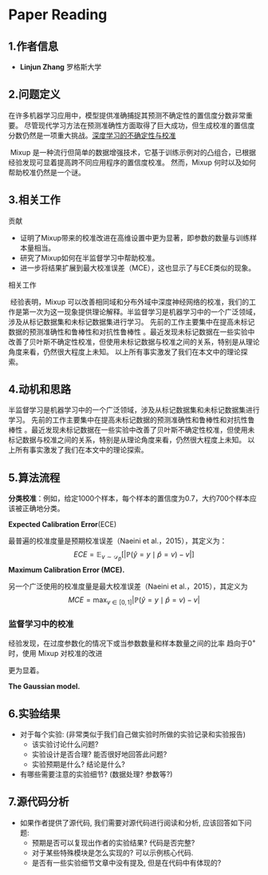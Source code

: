 # Paper Reading

## 1.作者信息

- **Linjun Zhang** 罗格斯大学

## 2.问题定义

​		在许多机器学习应用中，模型提供准确捕捉其预测不确定性的置信度分数非常重要。 尽管现代学习方法在预测准确性方面取得了巨大成功，但生成校准的置信度分数仍然是一项重大挑战。[深度学习的不确定性与校准](https://blog.csdn.net/xys430381_1/article/details/119531335)

​		Mixup 是一种流行但简单的数据增强技术，它基于训练示例对的凸组合，已根据经验发现可显着提高跨不同应用程序的置信度校准。 然而，Mixup 何时以及如何帮助校准仍然是一个谜。

## 3.相关工作

贡献

- 证明了Mixup带来的校准改进在高维设置中更为显著，即参数的数量与训练样本量相当。
- 研究了Mixup如何在半监督学习中帮助校准。
- 进一步将结果扩展到最大校准误差（MCE），这也显示了与ECE类似的现象。

相关工作

​		经验表明，Mixup 可以改善相同域和分布外域中深度神经网络的校准，我们的工作是第一次为这一现象提供理论解释。半监督学习是机器学习中的一个广泛领域，涉及从标记数据集和未标记数据集进行学习。 先前的工作主要集中在提高未标记数据的预测准确性和鲁棒性和对抗性鲁棒性 。最近发现未标记数据在一些实验中改善了贝叶斯不确定性校准，但使用未标记数据与校准之间的关系，特别是从理论角度来看，仍然很大程度上未知。 以上所有事实激发了我们在本文中的理论探索。

## 4.动机和思路

​		半监督学习是机器学习中的一个广泛领域，涉及从标记数据集和未标记数据集进行学习。 先前的工作主要集中在提高未标记数据的预测准确性和鲁棒性和对抗性鲁棒性 。最近发现未标记数据在一些实验中改善了贝叶斯不确定性校准，但使用未标记数据与校准之间的关系，特别是从理论角度来看，仍然很大程度上未知。 以上所有事实激发了我们在本文中的理论探索。

## 5.算法流程

**分类校准**：例如，给定1000个样本，每个样本的置信度为0.7，大约700个样本应该被正确地分类。

**Expected Calibration Error**(ECE)

最普遍的校准度量是预期校准误差（Naeini et al.，2015），其定义为：
$$
E C E=\mathbb{E}_{v \sim \mathcal{D}_{\hat{p}}}[|\mathbb{P}(\hat{y}=y \mid \hat{p}=v)-v|]
$$
**Maximum Calibration Error (MCE).**

另一个广泛使用的校准度量是最大校准误差（Naeini et al.，2015），其定义为
$$
M C E=\max _{v \in[0,1]}|\mathbb{P}(\hat{y}=y \mid \hat{p}=v)-v|
$$

### 监督学习中的校准

经验发现，在过度参数化的情况下或当参数数量和样本数量之间的比率 趋向于$0^+$ 时，使用 Mixup 对校准的改进

更为显着。

**The Gaussian model.**



## 6.实验结果

- 对于每个实验: (非常类似于我们自己做实验时所做的实验记录和实验报告)
  - 该实验讨论什么问题?
  - 实验设计是否合理? 能否很好地回答此问题?
  - 实验预期是什么? 结论是什么?
- 有哪些需要注意的实验细节? (数据处理? 参数等?)

## 7.源代码分析

- 如果作者提供了源代码, 我们需要对源代码进行阅读和分析, 应该回答如下问题:
  - 预期是否可以复现出作者的实验结果? 代码是否完整?
  - 对于某些特殊模块是怎么实现的? 可以示例核心代码.
  - 是否有一些实验细节文章中没有提及, 但是在代码中有体现的?